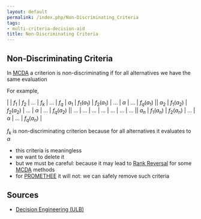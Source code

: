 ```yaml
---
layout: default
permalink: /index.php/Non-Discriminating_Criteria
tags:
- multi-criteria-decision-aid
title: Non-Discriminating Criteria
---
```

## Non-Discriminating Criteria
In [MCDA](MCDA) a criterion is non-discriminating if for all alternatives we have the same evaluation

For example,

|    |  $f_1$  |  $f_2$  |  ...  |  $f_k$  |  ...  |  $f_q$  |  $a_1$   |  $f_1(a_1)$  |  $f_2(a_1)$  |  ...  |  $\alpha$  |  ...  |  $f_q(a_1)$ ||  $a_2$   |  $f_1(a_2)$  |  $f_2(a_2)$  |  ...  |  $\alpha$  |  ...  |  $f_q(a_2)$ ||  ...   |  ...  |  ...  |  ...  |  ...  |  ...  |  ... ||  $a_n$   |  $f_1(a_n)$  |  $f_2(a_n)$  |  ...  |  $\alpha$  |  ...  |  $f_q(a_n)$ |

$f_k$ is non-discriminating criterion because for all alternatives it evaluates to $\alpha$
- this criteria is meaningless 
- we want to delete it
- but we must be careful: because it may lead to [Rank Reversal](Rank_Reversal) for some [MCDA](MCDA) methods
- for [PROMETHEE](PROMETHEE) it will not: we can safely remove such criteria 


## Sources
- [Decision Engineering (ULB)](Decision_Engineering_(ULB))
